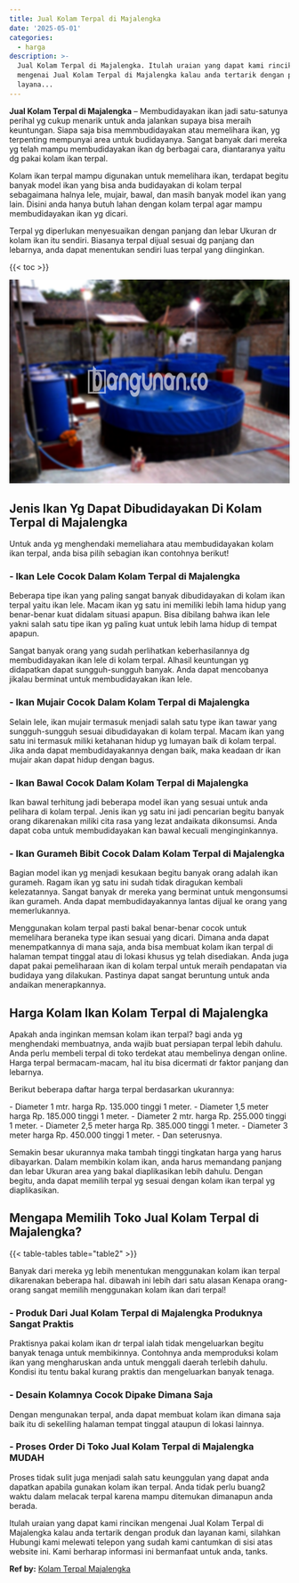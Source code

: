 ```yaml
---
title: Jual Kolam Terpal di Majalengka
date: '2025-05-01'
categories:
  - harga
description: >-
  Jual Kolam Terpal di Majalengka. Itulah uraian yang dapat kami rincikan
  mengenai Jual Kolam Terpal di Majalengka kalau anda tertarik dengan produk dan
  layana...
---
```


**Jual Kolam Terpal di Majalengka** – Membudidayakan ikan jadi satu-satunya perihal yg cukup menarik untuk anda jalankan supaya bisa meraih keuntungan. Siapa saja bisa memmbudidayakan atau memelihara ikan, yg terpenting mempunyai area untuk budidayanya. Sangat banyak dari mereka yg telah mampu membudidayakan ikan dg berbagai cara, diantaranya yaitu dg pakai kolam ikan terpal.

Kolam ikan terpal mampu digunakan untuk memelihara ikan, terdapat begitu banyak model ikan yang bisa anda budidayakan di kolam terpal sebagaimana halnya lele, mujair, bawal, dan masih banyak model ikan yang lain. Disini anda hanya butuh lahan dengan kolam terpal agar mampu membudidayakan ikan yg dicari.

Terpal yg diperlukan menyesuaikan dengan panjang dan lebar Ukuran dr kolam ikan itu sendiri. Biasanya terpal dijual sesuai dg panjang dan lebarnya, anda dapat menentukan sendiri luas terpal yang diinginkan.

{{< toc >}}

![Jual Kolam Terpal di Majalengka](/images/jual-kolam-terpal-32.png)

## Jenis Ikan Yg Dapat Dibudidayakan Di Kolam Terpal di Majalengka

Untuk anda yg menghendaki memeliahara atau membudidayakan kolam ikan terpal, anda bisa pilih sebagian ikan contohnya berikut!

### \- Ikan Lele Cocok Dalam Kolam Terpal di Majalengka

Beberapa tipe ikan yang paling sangat banyak dibudidayakan di kolam ikan terpal yaitu ikan lele. Macam ikan yg satu ini memiliki lebih lama hidup yang benar-benar kuat didalam situasi apapun. Bisa dibilang bahwa ikan lele yakni salah satu tipe ikan yg paling kuat untuk lebih lama hidup di tempat apapun.

Sangat banyak orang yang sudah perlihatkan keberhasilannya dg membudidayakan ikan lele di kolam terpal. Alhasil keuntungan yg didapatkan dapat sungguh-sungguh banyak. Anda dapat mencobanya jikalau berminat untuk membudidayakan ikan lele.

### \- Ikan Mujair Cocok Dalam Kolam Terpal di Majalengka

Selain lele, ikan mujair termasuk menjadi salah satu type ikan tawar yang sungguh-sungguh sesuai dibudidayakan di kolam terpal. Macam ikan yang satu ini termasuk miliki ketahanan hidup yg lumayan baik di kolam terpal. Jika anda dapat membudidayakannya dengan baik, maka keadaan dr ikan mujair akan dapat hidup dengan bagus.

### \- Ikan Bawal Cocok Dalam Kolam Terpal di Majalengka

Ikan bawal terhitung jadi beberapa model ikan yang sesuai untuk anda pelihara di kolam terpal. Jenis ikan yg satu ini jadi pencarian begitu banyak orang dikarenakan miliki cita rasa yang lezat andaikata dikonsumsi. Anda dapat coba untuk membudidayakan kan bawal kecuali menginginkannya.

### \- Ikan Gurameh Bibit Cocok Dalam Kolam Terpal di Majalengka

Bagian model ikan yg menjadi kesukaan begitu banyak orang adalah ikan gurameh. Ragam ikan yg satu ini sudah tidak diragukan kembali kelezatannya. Sangat banyak dr mereka yang berminat untuk mengonsumsi ikan gurameh. Anda dapat membudidayakannya lantas dijual ke orang yang memerlukannya.

Menggunakan kolam terpal pasti bakal benar-benar cocok untuk memelihara beraneka type ikan sesuai yang dicari. Dimana anda dapat menempatkannya di mana saja, anda bisa membuat kolam ikan terpal di halaman tempat tinggal atau di lokasi khusus yg telah disediakan. Anda juga dapat pakai pemeliharaan ikan di kolam terpal untuk meraih pendapatan via budidaya yang dilakukan. Pastinya dapat sangat beruntung untuk anda andaikan menerapkannya.

## Harga Kolam Ikan Kolam Terpal di Majalengka

Apakah anda inginkan memsan kolam ikan terpal? bagi anda yg menghendaki membuatnya, anda wajib buat persiapan terpal lebih dahulu. Anda perlu membeli terpal di toko terdekat atau membelinya dengan online. Harga terpal bermacam-macam, hal itu bisa dicermati dr faktor panjang dan lebarnya.

Berikut beberapa daftar harga terpal berdasarkan ukurannya:

\- Diameter 1 mtr. harga Rp. 135.000 tinggi 1 meter. - Diameter 1,5 meter harga Rp. 185.000 tinggi 1 meter. - Diameter 2 mtr. harga Rp. 255.000 tinggi 1 meter. - Diameter 2,5 meter harga Rp. 385.000 tinggi 1 meter. - Diameter 3 meter harga Rp. 450.000 tinggi 1 meter. - Dan seterusnya.

Semakin besar ukurannya maka tambah tinggi tingkatan harga yang harus dibayarkan. Dalam membikin kolam ikan, anda harus memandang panjang dan lebar Ukuran area yang bakal diaplikasikan lebih dahulu. Dengan begitu, anda dapat memilih terpal yg sesuai dengan kolam ikan terpal yg diaplikasikan.

## Mengapa Memilih Toko Jual Kolam Terpal di Majalengka?

{{< table-tables table="table2" >}}

Banyak dari mereka yg lebih menentukan menggunakan kolam ikan terpal dikarenakan beberapa hal. dibawah ini lebih dari satu alasan Kenapa orang-orang sangat memilih menggunakan kolam ikan dari terpal!

### \- Produk Dari Jual Kolam Terpal di Majalengka Produknya Sangat Praktis

Praktisnya pakai kolam ikan dr terpal ialah tidak mengeluarkan begitu banyak tenaga untuk membikinnya. Contohnya anda memproduksi kolam ikan yang mengharuskan anda untuk menggali daerah terlebih dahulu. Kondisi itu tentu bakal kurang praktis dan mengeluarkan banyak tenaga.

### \- Desain Kolamnya Cocok Dipake Dimana Saja

Dengan mengunakan terpal, anda dapat membuat kolam ikan dimana saja baik itu di sekeliling halaman tempat tinggal ataupun di lokasi lainnya.

### \- Proses Order Di Toko Jual Kolam Terpal di Majalengka MUDAH

Proses tidak sulit juga menjadi salah satu keunggulan yang dapat anda dapatkan apabila gunakan kolam ikan terpal. Anda tidak perlu buang2 waktu dalam melacak terpal karena mampu ditemukan dimanapun anda berada.

Itulah uraian yang dapat kami rincikan mengenai Jual Kolam Terpal di Majalengka kalau anda tertarik dengan produk dan layanan kami, silahkan Hubungi kami melewati telepon yang sudah kami cantumkan di sisi atas website ini. Kami berharap informasi ini bermanfaat untuk anda, tanks.

**Ref by:** [Kolam Terpal Majalengka](https://id.wikipedia.org/wiki/Kolam)
